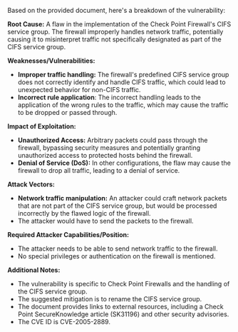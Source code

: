 Based on the provided document, here's a breakdown of the vulnerability:

**Root Cause:** A flaw in the implementation of the Check Point Firewall's CIFS service group. The firewall improperly handles network traffic, potentially causing it to misinterpret traffic not specifically designated as part of the CIFS service group.

**Weaknesses/Vulnerabilities:**
*   **Improper traffic handling:** The firewall's predefined CIFS service group does not correctly identify and handle CIFS traffic, which could lead to unexpected behavior for non-CIFS traffic.
*   **Incorrect rule application**: The incorrect handling leads to the application of the wrong rules to the traffic, which may cause the traffic to be dropped or passed through.

**Impact of Exploitation:**
*   **Unauthorized Access:** Arbitrary packets could pass through the firewall, bypassing security measures and potentially granting unauthorized access to protected hosts behind the firewall.
*   **Denial of Service (DoS):** In other configurations, the flaw may cause the firewall to drop all traffic, leading to a denial of service.

**Attack Vectors:**
*   **Network traffic manipulation:**  An attacker could craft network packets that are not part of the CIFS service group, but would be processed incorrectly by the flawed logic of the firewall.
*   The attacker would have to send the packets to the firewall.

**Required Attacker Capabilities/Position:**
*   The attacker needs to be able to send network traffic to the firewall.
*   No special privileges or authentication on the firewall is mentioned.

**Additional Notes:**

*   The vulnerability is specific to Check Point Firewalls and the handling of the CIFS service group.
*   The suggested mitigation is to rename the CIFS service group.
*   The document provides links to external resources, including a Check Point SecureKnowledge article (SK31196) and other security advisories.
* The CVE ID is CVE-2005-2889.